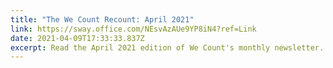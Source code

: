```yaml
---
title: "The We Count Recount: April 2021"
link: https://sway.office.com/NEsvAzAUe9YP8iN4?ref=Link
date: 2021-04-09T17:33:33.837Z
excerpt: Read the April 2021 edition of We Count's monthly newsletter.
---
```

